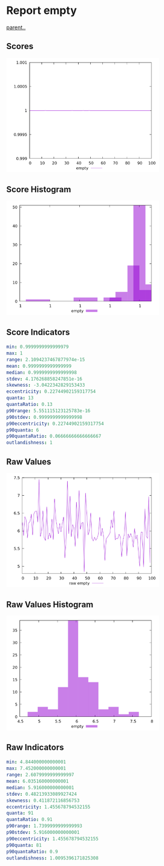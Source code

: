 # Report empty

[parent..](./..)  


## Scores

![score](./score.png)  

## Score Histogram

![hist](./hist.png)  

## Score Indicators

```yaml
min: 0.9999999999999979
max: 1
range: 2.1094237467877974e-15
mean: 0.9999999999999999
median: 0.9999999999999998
stdev: 4.176268858247851e-16
skewness: -3.0422342829153433
eccentricity: 0.22744902159317754
quanta: 13
quantaRatio: 0.13
p90range: 5.551115123125783e-16
p90stdev: 0.9999999999999998
p90eccentricity: 0.22744902159317754
p90quanta: 6
p90quantaRatio: 0.06666666666666667
outlandishness: 1

```

## Raw Values

![raw](./raw.png)  

## Raw Values Histogram

![raw hist](./raw_hist.png)  

## Raw Indicators

```yaml
min: 4.844000000000001
max: 7.452000000000001
range: 2.6079999999999997
mean: 6.035160000000001
median: 5.916000000000001
stdev: 0.48213933089927424
skewness: 0.411872116856753
eccentricity: 1.455678794532155
quanta: 91
quantaRatio: 0.91
p90range: 1.7399999999999993
p90stdev: 5.916000000000001
p90eccentricity: 1.455678794532155
p90quanta: 81
p90quantaRatio: 0.9
outlandishness: 1.0095396171825308

```

<style>
  img {
    max-width: 80%;
  }
</style>
      
